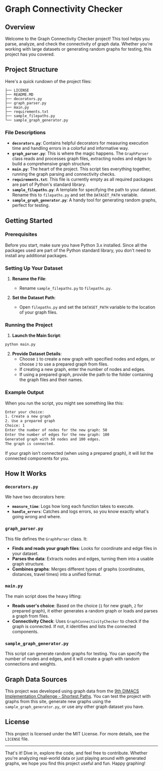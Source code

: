 # Graph Connectivity Checker

## Overview

Welcome to the Graph Connectivity Checker project! This tool helps you parse, analyze, and check the connectivity of graph data. Whether you're working with large datasets or generating random graphs for testing, this project has you covered.

## Project Structure

Here's a quick rundown of the project files:

```
├── LICENSE
├── README.MD
├── decorators.py
├── graph_parser.py
├── main.py
├── requirements.txt
├── sample_filepaths.py
└── sample_graph_generator.py
```

### File Descriptions

- **`decorators.py`**: Contains helpful decorators for measuring execution time and handling errors in a colorful and informative way.
- **`graph_parser.py`**: This is where the magic happens. The `GraphParser` class reads and processes graph files, extracting nodes and edges to build a comprehensive graph structure.
- **`main.py`**: The heart of the project. This script ties everything together, running the graph parsing and connectivity checks.
- **`requirements.txt`**: This file is currently empty as all required packages are part of Python's standard library.
- **`sample_filepaths.py`**: A template for specifying the path to your dataset. Rename this to `filepaths.py` and set the `DATASET_PATH` variable.
- **`sample_graph_generator.py`**: A handy tool for generating random graphs, perfect for testing.

## Getting Started

### Prerequisites

Before you start, make sure you have Python 3.x installed. Since all the packages used are part of the Python standard library, you don't need to install any additional packages.

### Setting Up Your Dataset

1. **Rename the File**:
   - Rename `sample_filepaths.py` to `filepaths.py`.

2. **Set the Dataset Path**:
   - Open `filepaths.py` and set the `DATASET_PATH` variable to the location of your graph files.

### Running the Project

1. **Launch the Main Script**:

```sh
python main.py
```

2. **Provide Dataset Details**:
   - Choose `1` to create a new graph with specified nodes and edges, or choose `2` to use a prepared graph from files.
   - If creating a new graph, enter the number of nodes and edges.
   - If using a prepared graph, provide the path to the folder containing the graph files and their names.

### Example Output

When you run the script, you might see something like this:

```sh
Enter your choice:
1. Create a new graph
2. Use a prepared graph
Choice: 1
Enter the number of nodes for the new graph: 50
Enter the number of edges for the new graph: 100
Generated graph with 50 nodes and 100 edges.
The graph is connected.
```

If your graph isn't connected (when using a prepared graph), it will list the connected components for you.

## How It Works

### `decorators.py`

We have two decorators here:
- **`measure_time`**: Logs how long each function takes to execute.
- **`handle_errors`**: Catches and logs errors, so you know exactly what's going wrong and where.

### `graph_parser.py`

This file defines the `GraphParser` class. It:
- **Finds and reads your graph files**: Looks for coordinate and edge files in your dataset.
- **Parses the data**: Extracts nodes and edges, turning them into a usable graph structure.
- **Combines graphs**: Merges different types of graphs (coordinates, distances, travel times) into a unified format.

### `main.py`

The main script does the heavy lifting:
- **Reads user's choice**: Based on the choice (`1` for new graph, `2` for prepared graph), it either generates a random graph or loads and parses a graph from files.
- **Connectivity Check**: Uses `GraphConnectivityChecker` to check if the graph is connected. If not, it identifies and lists the connected components.

### `sample_graph_generator.py`

This script can generate random graphs for testing. You can specify the number of nodes and edges, and it will create a graph with random connections and weights.

## Graph Data Sources

This project was developed using graph data from the [9th DIMACS Implementation Challenge - Shortest Paths](https://www.diag.uniroma1.it/challenge9/download.shtml). You can test the project with graphs from this site, generate new graphs using the `sample_graph_generator.py`, or use any other graph dataset you have.

## License

This project is licensed under the MIT License. For more details, see the `LICENSE` file.

---

That's it! Dive in, explore the code, and feel free to contribute. Whether you're analyzing real-world data or just playing around with generated graphs, we hope you find this project useful and fun. Happy graphing!